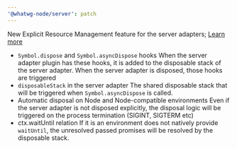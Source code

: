 ```yaml
---
'@whatwg-node/server': patch
---
```


New Explicit Resource Management feature for the server adapters;
[Learn more](https://www.typescriptlang.org/docs/handbook/release-notes/typescript-5-2.html)
- `Symbol.dispose` and `Symbol.asyncDispose` hooks
When the server adapter plugin has these hooks, it is added to the disposable stack of the server adapter. When the server adapter is disposed, those hooks are triggered
- `disposableStack` in the server adapter
The shared disposable stack that will be triggered when `Symbol.asyncDispose` is called.
- Automatic disposal on Node and Node-compatible environments
Even if the server adapter is not disposed explicitly, the disposal logic will be triggered on the process termination (SIGINT, SIGTERM etc)
- ctx.waitUntil relation
If it is an environment does not natively provide `waitUntil`, the unresolved passed promises will be resolved by the disposable stack.